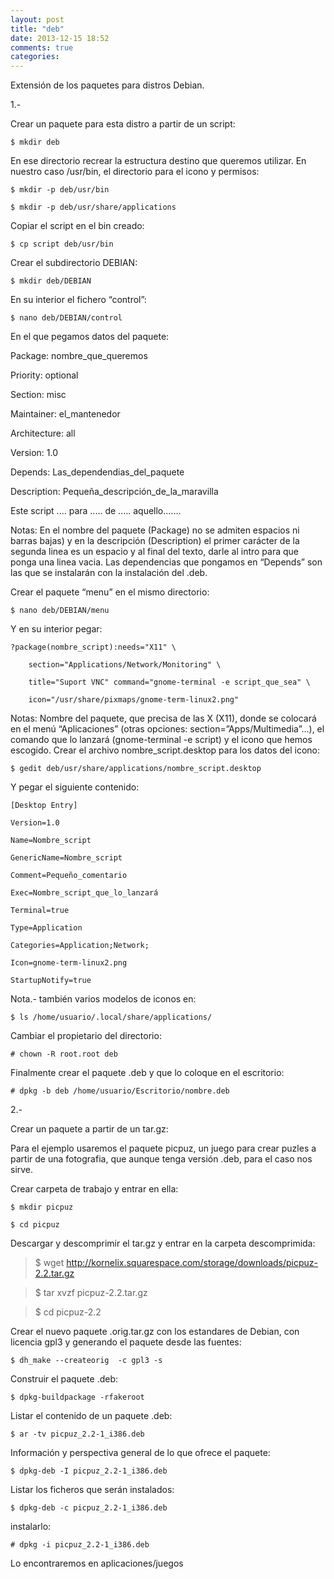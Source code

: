 ```yaml
---
layout: post
title: "deb"
date: 2013-12-15 18:52
comments: true
categories: 
---
```

Extensión de los paquetes para distros Debian.

1.-

Crear un paquete para esta distro a partir de un script:

	$ mkdir deb 

En ese directorio recrear la estructura destino que queremos utilizar. En nuestro caso /usr/bin, el directorio para el icono y permisos: 

	$ mkdir -p deb/usr/bin

	$ mkdir -p deb/usr/share/applications

Copiar el script en el bin creado:

	$ cp script deb/usr/bin 

Crear el subdirectorio DEBIAN: 

	$ mkdir deb/DEBIAN 

En su interior el fichero “control”: 

	$ nano deb/DEBIAN/control 

En el que pegamos datos del paquete:

Package: nombre_que_queremos 

Priority: optional 

Section: misc 

Maintainer: el_mantenedor 

Architecture: all 

Version: 1.0 

Depends: Las_dependendias_del_paquete 

Description: Pequeña_descripción_de_la_maravilla

 Este script .... para ..... de ..... aquello....... 

Notas: En el nombre del paquete (Package) no se admiten espacios ni barras bajas) y en la descripción (Description) el primer carácter de la segunda linea es un espacio y al final del texto, darle al intro para que ponga una linea vacia. Las dependencias que pongamos en “Depends” son las que se instalarán  con la instalación del .deb.

Crear el paquete “menu” en el mismo directorio:

	$ nano deb/DEBIAN/menu

Y en su interior pegar:

	?package(nombre_script):needs="X11" \ 

		section="Applications/Network/Monitoring" \ 

		title="Suport VNC" command="gnome-terminal -e script_que_sea" \ 

		icon="/usr/share/pixmaps/gnome-term-linux2.png"

Notas: Nombre del paquete, que precisa de las X (X11), donde se colocará en el menú “Aplicaciones” (otras opciones: section=”Apps/Multimedia”...), el comando que lo lanzará (gnome-terminal -e script) y el icono que hemos escogido. Crear el archivo nombre_script.desktop para los datos del icono:

	$ gedit deb/usr/share/applications/nombre_script.desktop

Y pegar el siguiente contenido:

	[Desktop Entry] 

	Version=1.0 

	Name=Nombre_script 

	GenericName=Nombre_script 

	Comment=Pequeño_comentario 

	Exec=Nombre_script_que_lo_lanzará 

	Terminal=true 

	Type=Application 

	Categories=Application;Network; 

	Icon=gnome-term-linux2.png 

	StartupNotify=true

Nota.- también varios modelos de iconos en:

	$ ls /home/usuario/.local/share/applications/  

Cambiar el propietario del directorio: 

	# chown -R root.root deb 

Finalmente crear el paquete .deb y que lo coloque en el escritorio: 

	# dpkg -b deb /home/usuario/Escritorio/nombre.deb

2.-

Crear un paquete a partir de un tar.gz:

Para el ejemplo usaremos el paquete picpuz, un juego para crear puzles a partir de una fotografia, que aunque tenga versión .deb, para el caso nos sirve.

Crear carpeta de trabajo y entrar en ella: 

	$ mkdir picpuz 

	$ cd picpuz 

Descargar y descomprimir el tar.gz y entrar en la carpeta descomprimida: 

>$ wget http://kornelix.squarespace.com/storage/downloads/picpuz-2.2.tar.gz 

>$ tar xvzf picpuz-2.2.tar.gz 

>$ cd picpuz-2.2 

Crear el nuevo paquete .orig.tar.gz con los estandares de Debian, con licencia gpl3 y generando el paquete desde las fuentes:

	$ dh_make --createorig  -c gpl3 -s

Construir el paquete .deb: 

	$ dpkg-buildpackage -rfakeroot 

Listar el contenido de un paquete .deb:

	$ ar -tv picpuz_2.2-1_i386.deb

Información y perspectiva general de lo que ofrece el paquete:

	$ dpkg-deb -I picpuz_2.2-1_i386.deb

Listar los ficheros que serán instalados:

	$ dpkg-deb -c picpuz_2.2-1_i386.deb 

instalarlo:

	# dpkg -i picpuz_2.2-1_i386.deb

Lo encontraremos en aplicaciones/juegos

